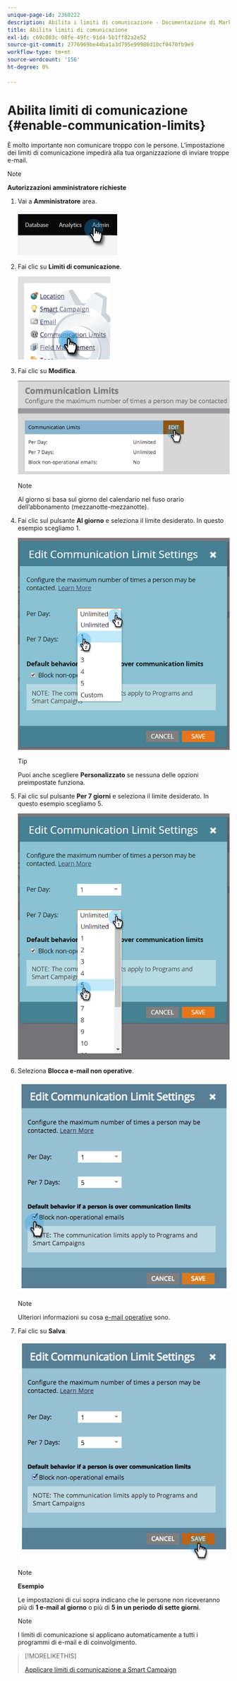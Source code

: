 ```yaml
---
unique-page-id: 2360222
description: Abilita i limiti di comunicazione - Documentazione di Marketo - Documentazione del prodotto
title: Abilita limiti di comunicazione
exl-id: c69c083c-08fe-49fc-91d4-5b1ff82a2e52
source-git-commit: 2776969be44ba1a3d795e99986d10cf0470fb9e9
workflow-type: tm+mt
source-wordcount: '156'
ht-degree: 0%

---
```


# Abilita limiti di comunicazione {#enable-communication-limits}

È molto importante non comunicare troppo con le persone. L’impostazione dei limiti di comunicazione impedirà alla tua organizzazione di inviare troppe e-mail.

>[!NOTE]
>
>**Autorizzazioni amministratore richieste**

1. Vai a **Amministratore** area.

   ![](assets/enable-communication-limits-1.png)

1. Fai clic su **Limiti di comunicazione**.

   ![](assets/enable-communication-limits-2.png)

1. Fai clic su **Modifica**.

   ![](assets/enable-communication-limits-3.png)

   >[!NOTE]
   >
   >Al giorno si basa sul giorno del calendario nel fuso orario dell’abbonamento (mezzanotte-mezzanotte).

1. Fai clic sul pulsante **Al giorno** e seleziona il limite desiderato. In questo esempio scegliamo 1.

   ![](assets/enable-communication-limits-4.png)

   >[!TIP]
   >
   >Puoi anche scegliere **Personalizzato** se nessuna delle opzioni preimpostate funziona.

1. Fai clic sul pulsante **Per 7 giorni** e seleziona il limite desiderato. In questo esempio scegliamo 5.

   ![](assets/enable-communication-limits-5.png)

1. Seleziona **Blocca e-mail non operative**.

   ![](assets/enable-communication-limits-6.png)

   >[!NOTE]
   >
   >Ulteriori informazioni su cosa [e-mail operative](/help/marketo/product-docs/email-marketing/general/functions-in-the-editor/make-an-email-operational.md) sono.

1. Fai clic su **Salva**.

   ![](assets/enable-communication-limits-7.png)

   >[!NOTE]
   >
   >**Esempio**
   >
   >Le impostazioni di cui sopra indicano che le persone non riceveranno più di **1 e-mail al giorno** o più di **5 in un periodo di sette giorni**.

   >[!NOTE]
   >
   >I limiti di comunicazione si applicano automaticamente a tutti i programmi di e-mail e di coinvolgimento.

>[!MORELIKETHIS]
>
>[Applicare limiti di comunicazione a Smart Campaign](/help/marketo/product-docs/core-marketo-concepts/smart-campaigns/using-smart-campaigns/apply-communication-limits-to-smart-campaign.md)
